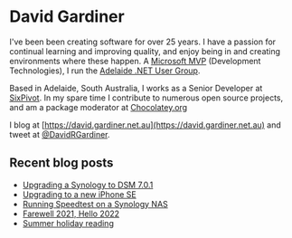 # David Gardiner

I've been been creating software for over 25 years. I have a passion for continual learning and improving quality, and enjoy being in and creating environments where these happen. A [Microsoft MVP](https://mvp.microsoft.com/en-us/PublicProfile/5001655) (Development Technologies), I run the [Adelaide .NET User Group](https://www.adnug.net).

Based in Adelaide, South Australia, I works as a Senior Developer at [SixPivot](https://www.sixpivot.com.au). In my spare time I contribute to numerous open source projects, and am a package moderator at [Chocolatey.org](https://chocolatey.org)

I blog at [https://david.gardiner.net.au](https://david.gardiner.net.au) and tweet at [@DavidRGardiner](https://twitter.com/DavidRGardiner).

## Recent blog posts

<!--START_SECTION:posts-->
* [Upgrading a Synology to DSM 7.0.1](https:&#x2F;&#x2F;david.gardiner.net.au&#x2F;2022&#x2F;01&#x2F;dsm-7.html)
* [Upgrading to a new iPhone SE](https:&#x2F;&#x2F;david.gardiner.net.au&#x2F;2022&#x2F;01&#x2F;iphone-se.html)
* [Running Speedtest on a Synology NAS](https:&#x2F;&#x2F;david.gardiner.net.au&#x2F;2022&#x2F;01&#x2F;synology-speedtest.html)
* [Farewell 2021, Hello 2022](https:&#x2F;&#x2F;david.gardiner.net.au&#x2F;2022&#x2F;01&#x2F;farewell-hello.html)
* [Summer holiday reading](https:&#x2F;&#x2F;david.gardiner.net.au&#x2F;2021&#x2F;12&#x2F;summer-holiday-reading.html)
<!--END_SECTION:posts-->